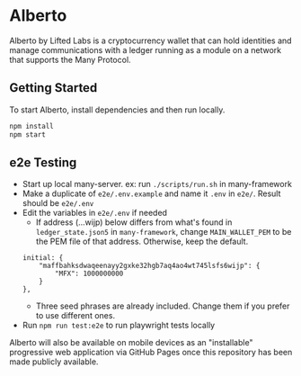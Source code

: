 # Alberto

Alberto by Lifted Labs is a cryptocurrency wallet that can hold identities and
manage communications with a ledger running as a module on a network that
supports the Many Protocol.

## Getting Started

To start Alberto, install dependencies and then run locally.

```sh
npm install
npm start
```

## e2e Testing

- Start up local many-server. ex: run `./scripts/run.sh` in many-framework
- Make a duplicate of `e2e/.env.example` and name it `.env` in `e2e/`. Result
  should be `e2e/.env`
- Edit the variables in `e2e/.env` if needed
  - If address (...wijp) below differs from what's found in `ledger_state.json5`
    in `many-framework`, change `MAIN_WALLET_PEM` to be the PEM file of that
    address. Otherwise, keep the default.
  ```
  initial: {
      "maffbahksdwaqeenayy2gxke32hgb7aq4ao4wt745lsfs6wijp": {
          "MFX": 1000000000
      }
  },
  ```
  - Three seed phrases are already included. Change them if you prefer to use
    different ones.
- Run `npm run test:e2e` to run playwright tests locally

Alberto will also be available on mobile devices as an "installable" progressive
web application via GitHub Pages once this repository has been made publicly
available.

